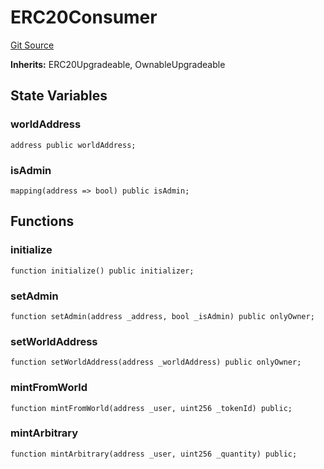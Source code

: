 # ERC20Consumer
[Git Source](https://github.com/TreasureProject/spellcaster-facets/blob/35a5f7a33e5c726475104b88b7e2a468bb5aa2b7/src/mocks/ERC20Consumer.sol)

**Inherits:**
ERC20Upgradeable, OwnableUpgradeable


## State Variables
### worldAddress

```solidity
address public worldAddress;
```


### isAdmin

```solidity
mapping(address => bool) public isAdmin;
```


## Functions
### initialize


```solidity
function initialize() public initializer;
```

### setAdmin


```solidity
function setAdmin(address _address, bool _isAdmin) public onlyOwner;
```

### setWorldAddress


```solidity
function setWorldAddress(address _worldAddress) public onlyOwner;
```

### mintFromWorld


```solidity
function mintFromWorld(address _user, uint256 _tokenId) public;
```

### mintArbitrary


```solidity
function mintArbitrary(address _user, uint256 _quantity) public;
```

